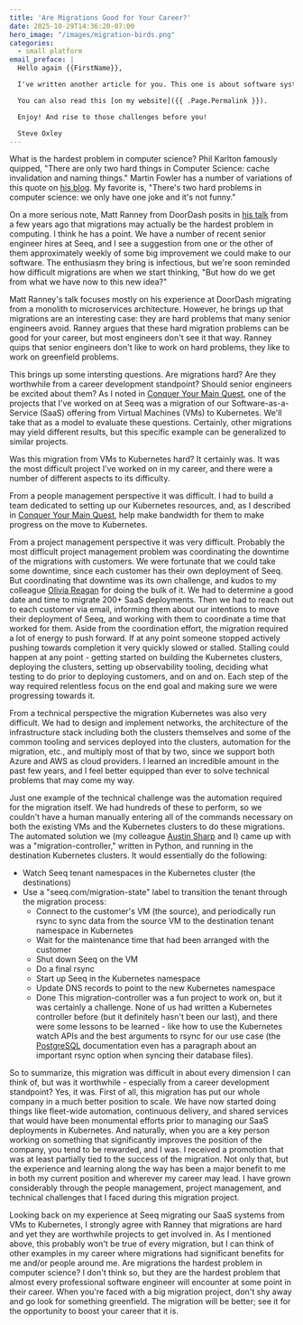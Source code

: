 ```yaml
---
title: 'Are Migrations Good for Your Career?'
date: 2025-10-29T14:36:20-07:00
hero_image: "/images/migration-birds.png"
categories:
  - small platform
email_preface: |
  Hello again {{FirstName}},

  I've written another article for you. This one is about software system migrations. They're interesting for a couple of reasons, and, similar to other big challenges, I've found them worthwhile to tackle time again throughout my career.

  You can also read this [on my website]({{ .Page.Permalink }}).

  Enjoy! And rise to those challenges before you!

  Steve Oxley
---
```


What is the hardest problem in computer science? Phil Karlton famously quipped, "There are only two hard things in Computer Science: cache invalidation and naming things." Martin Fowler has a number of variations of this quote on [his blog](https://martinfowler.com/bliki/TwoHardThings.html). My favorite is, "There's two hard problems in computer science: we only have one joke and it's not funny."

On a more serious note, Matt Ranney from DoorDash posits in [his talk](https://yowcon.com/sydney-2022/sessions/2373/migrations-the-hardest-actual-problem-in-computer-science) from a few years ago that migrations may actually be the hardest problem in computing. I think he has a point. We have a number of recent senior engineer hires at Seeq, and I see a suggestion from one or the other of them approximately weekly of some big improvement we could make to our software. The enthusiasm they bring is infectious, but we're soon reminded how difficult migrations are when we start thinking, "But how do we get from what we have now to this new idea?"

Matt Ranney's talk focuses mostly on his experience at DoorDash migrating from a monolith to microservices architecture. However, he brings up that migrations are an interesting case:  they are hard problems that many senior engineers avoid. Ranney argues that these hard migration problems can be good for your career, but most engineers don't see it that way. Ranney quips that senior engineers don't like to work on hard problems, they like to work on greenfield problems.

This brings up some intersting questions. Are migrations hard? Are they worthwhile from a career development standpoint? Should senior engineers be excited about them? As I noted in [Conquer Your Main Quest](https://www.stevenoxley.com/blog/2025/07/24/conquer-your-main-quest/), one of the projects that I've worked on at Seeq was a migration of our Software-as-a-Service (SaaS) offering from Virtual Machines (VMs) to Kubernetes. We'll take that as a model to evaluate these questions. Certainly, other migrations may yield different results, but this specific example can be generalized to similar projects.

Was this migration from VMs to Kubernetes hard? It certainly was. It was the most difficult project I've worked on in my career, and there were a number of different aspects to its difficulty.

From a people management perspective it was difficult. I had to build a team dedicated to setting up our Kubernetes resources, and, as I described in [Conquer Your Main Quest](https://www.stevenoxley.com/blog/2025/07/24/conquer-your-main-quest/), help make bandwidth for them to make progress on the move to Kubernetes.

From a project management perspective it was very difficult. Probably the most difficult project management problem was coordinating the downtime of the migrations with customers. We were fortunate that we could take some downtime, since each customer has their own deployment of Seeq. But coordinating that downtime was its own challenge, and kudos to my colleague [Olivia Reagan](https://www.linkedin.com/in/olivia-reagan/) for doing the bulk of it. We had to determine a good date and time to migrate 200+ SaaS deployments. Then we had to reach out to each customer via email, informing them about our intentions to move their deployment of Seeq, and working with them to coordinate a time that worked for them. Aside from the coordination effort, the migration required a lot of energy to push forward. If at any point someone stopped actively pushing towards completion it very quickly slowed or stalled. Stalling could happen at any point - getting started on building the Kubernetes clusters, deploying the clusters, setting up observability tooling, deciding what testing to do prior to deploying customers, and on and on. Each step of the way required relentless focus on the end goal and making sure we were progressing towards it.

From a technical perspective the migration Kubernetes was also very difficult. We had to design and implement networks, the architecture of the infrastructure stack including both the clusters themselves and some of the common tooling and services deployed into the clusters, automation for the migration, etc., and multiply most of that by two, since we support both Azure and AWS as cloud providers. I learned an incredible amount in the past few years, and I feel better equipped than ever to solve technical problems that may come my way.

Just one example of the technical challenge was the automation required for the migration itself. We had hundreds of these to perform, so we couldn't have a human manually entering all of the commands necessary on both the existing VMs and the Kubernetes clusters to do these migrations. The automated solution we (my colleague [Austin Sharp](https://www.linkedin.com/in/austinrsharp/) and I) came up with was a "migration-controller," written in Python, and running in the destination Kubernetes clusters. It would essentially do the following:
- Watch Seeq tenant namespaces in the Kubernetes cluster (the destinations)
- Use a "seeq.com/migration-state" label to transition the tenant through the migration process:
    - Connect to the customer's VM (the source), and periodically run rsync to sync data from the source VM to the destination tenant namespace in Kubernetes
    - Wait for the maintenance time that had been arranged with the customer
    - Shut down Seeq on the VM
    - Do a final rsync
    - Start up Seeq in the Kubernetes namespace
    - Update DNS records to point to the new Kubernetes namespace
    - Done
This migration-controller was a fun project to work on, but it was certainly a challenge. None of us had written a Kubernetes controller before (but it definitely hasn't been our last), and there were some lessons to be learned - like how to use the Kubernetes watch APIs and the best arguments to rsync for our use case (the [PostgreSQL](https://www.postgresql.org/docs/current/backup-file.html) documentation even has a paragraph about an important rsync option when syncing their database files).

So to summarize, this migration was difficult in about every dimension I can think of, but was it worthwhile - especially from a career development standpoint? Yes, it was. First of all, this migration has put our whole company in a much better position to scale. We have now started doing things like fleet-wide automation, continuous delivery, and shared services that would have been monumental efforts prior to managing our SaaS deployments in Kubernetes. And naturally, when you are a key person working on something that significantly improves the position of the company, you tend to be rewarded, and I was. I received a promotion that was at least partially tied to the success of the migration. Not only that, but the experience and learning along the way has been a major benefit to me in both my current position and wherever my career may lead. I have grown considerably through the people management, project management, and technical challenges that I faced during this migration project.

Looking back on my experience at Seeq migrating our SaaS systems from VMs to Kubernetes, I strongly agree with Ranney that migrations are hard and yet they are worthwhile projects to get involved in. As I mentioned above, this probably won't be true of every migration, but I can think of other examples in my career where migrations had significant benefits for me and/or people around me. Are migrations the hardest problem in computer science? I don't think so, but they are the hardest problem that almost every professional software engineer will encounter at some point in their career. When you're faced with a big migration project, don't shy away and go look for something greenfield. The migration will be better; see it for the opportunity to boost your career that it is.
